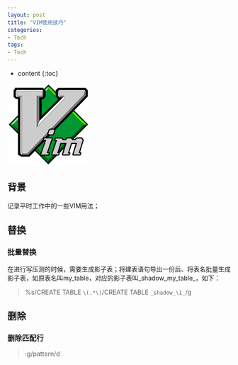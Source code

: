 ```yaml
---
layout: post
title: "VIM使用技巧"
categories: 
- Tech
tags:
- Tech
---
```


* content
{:toc}

![vim](/css/pics/2019-07-17-vim.png)

## 背景

记录平时工作中的一些VIM用法；

## 替换

### 批量替换 

在进行写压测的时候，需要生成影子表；将建表语句导出一份后、将表名批量生成影子表，如原表名叫my_table，对应的影子表叫_shadow_my_table_，如下：

> %s/CREATE TABLE `\(.*\)`/CREATE TABLE `_shadow_\1_`/g


## 删除

### 删除匹配行

>:g/pattern/d
